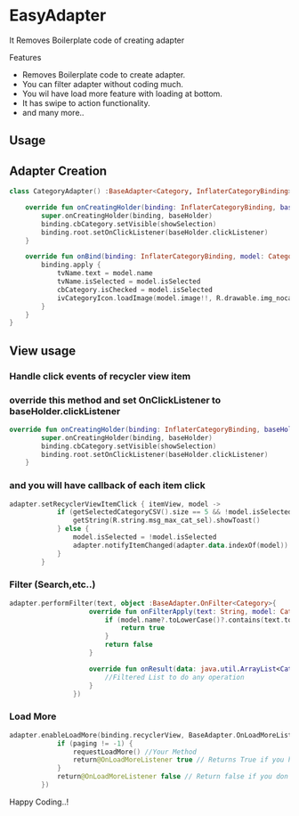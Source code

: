 # EasyAdapter

It Removes Boilerplate code of creating adapter

Features

- Removes Boilerplate code to create adapter.
- You can filter adapter without coding much.
- You wil have load more feature with loading at bottom.
- It has swipe to action functionality.
- and many more..

Usage
----------


## Adapter Creation

``` kotlin
class CategoryAdapter() :BaseAdapter<Category, InflaterCategoryBinding>(R.layout.inflater_category) {

    override fun onCreatingHolder(binding: InflaterCategoryBinding, baseHolder: BaseHolder) {
        super.onCreatingHolder(binding, baseHolder)
        binding.cbCategory.setVisible(showSelection)
        binding.root.setOnClickListener(baseHolder.clickListener)
    }

    override fun onBind(binding: InflaterCategoryBinding, model: Category) {
        binding.apply {
            tvName.text = model.name
            tvName.isSelected = model.isSelected
            cbCategory.isChecked = model.isSelected
            ivCategoryIcon.loadImage(model.image!!, R.drawable.img_nocate)
        }
    }
}
```

## View usage

### Handle click events of recycler view item
### override this method and set OnClickListener to baseHolder.clickListener

``` kotlin
override fun onCreatingHolder(binding: InflaterCategoryBinding, baseHolder: BaseHolder) {
        super.onCreatingHolder(binding, baseHolder)
        binding.cbCategory.setVisible(showSelection)
        binding.root.setOnClickListener(baseHolder.clickListener)
    }
```

### and you will have callback of each item click

``` kotlin
adapter.setRecyclerViewItemClick { itemView, model ->
            if (getSelectedCategoryCSV().size == 5 && !model.isSelected) {
                getString(R.string.msg_max_cat_sel).showToast()
            } else {
                model.isSelected = !model.isSelected
                adapter.notifyItemChanged(adapter.data.indexOf(model))
            }
        }

```

### Filter (Search,etc..)
``` kotlin
adapter.performFilter(text, object :BaseAdapter.OnFilter<Category>{
                    override fun onFilterApply(text: String, model: Category): Boolean {
                        if (model.name?.toLowerCase()?.contains(text.toLowerCase())!!) {
                            return true
                        }
                        return false
                    }

                    override fun onResult(data: java.util.ArrayList<Category>?) {
                        //Filtered List to do any operation
                    }
                })

```

### Load More
``` kotlin
adapter.enableLoadMore(binding.recyclerView, BaseAdapter.OnLoadMoreListener {
            if (paging != -1) {
                requestLoadMore() //Your Method
                return@OnLoadMoreListener true // Returns True if you have more data
            }
            return@OnLoadMoreListener false // Return false if you don't have more data
        })

```

Happy Coding..!